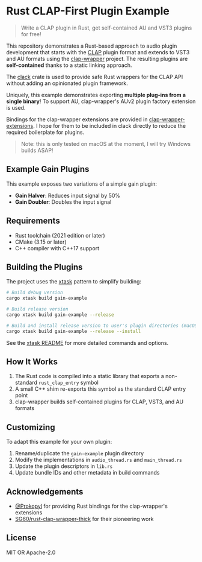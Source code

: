 # Rust CLAP-First Plugin Example

> Write a CLAP plugin in Rust, get self-contained AU and VST3 plugins for free!

This repository demonstrates a Rust-based approach to audio plugin development that starts with
the [CLAP](https://cleveraudio.org/) plugin format and extends to VST3 and AU formats using
the [clap-wrapper](https://github.com/free-audio/clap-wrapper/) project.
The resulting plugins are **self-contained** thanks to a static linking approach.

The [clack](https://github.com/prokopyl/clack) crate is used to provide safe Rust wrappers
for the CLAP API without adding an opinionated plugin framework.

Uniquely, this example demonstrates exporting **multiple plug-ins from a single binary**!
To support AU, clap-wrapper's AUv2 plugin factory extension is used.

Bindings for the clap-wrapper extensions are provided in [clap-wrapper-extensions](./clap-wrapper-extensions).
I hope for them to be included in clack directly to reduce the required boilerplate for plugins.

> Note: this is only tested on macOS at the moment, I will try Windows builds ASAP!

## Example Gain Plugins

This example exposes two variations of a simple gain plugin:

- **Gain Halver**: Reduces input signal by 50%
- **Gain Doubler**: Doubles the input signal

## Requirements

- Rust toolchain (2021 edition or later)
- CMake (3.15 or later)
- C++ compiler with C++17 support

## Building the Plugins

The project uses the [xtask](https://github.com/matklad/cargo-xtask) pattern to simplify building:

```bash
# Build debug version
cargo xtask build gain-example

# Build release version
cargo xtask build gain-example --release

# Build and install release version to user's plugin directories (macOS/Linux only)
cargo xtask build gain-example --release --install
```

See the [xtask README](./xtask/README.md) for more detailed commands and options.

## How It Works

1. The Rust code is compiled into a static library that exports a non-standard `rust_clap_entry` symbol
2. A small C++ shim re-exports this symbol as the standard CLAP entry point
3. clap-wrapper builds self-contained plugins for CLAP, VST3, and AU formats

## Customizing

To adapt this example for your own plugin:

1. Rename/duplicate the `gain-example` plugin directory
2. Modify the implementations in `audio_thread.rs` and `main_thread.rs`
3. Update the plugin descriptors in `lib.rs`
4. Update bundle IDs and other metadata in build commands

## Acknowledgements

- [@Prokopyl](https://github.com/prokopyl) for providing Rust bindings for the clap-wrapper's extensions
- [SG60/rust-clap-wrapper-thick](https://github.com/SG60/rust-clap-wrapper-thick) for their pioneering work

## License

MIT OR Apache-2.0
